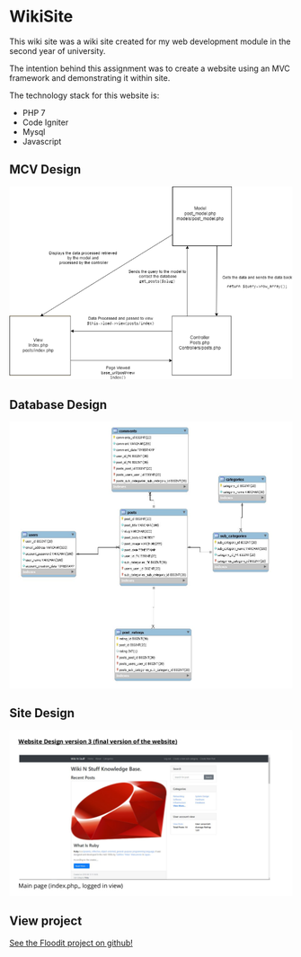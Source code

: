 # WikiSite
This wiki site was a wiki site created for my web development module in the second year of university. 

The intention behind this assignment was to create a website using an MVC framework and demonstrating it within site. 

The technology stack for this website is:
* PHP 7
* Code Igniter
* Mysql
* Javascript

## MCV Design
 ![MVC Design](images/MVC.png)
 
## Database Design
 ![Database desgin](images/database.png)
 
## Site Design
 ![Site Design](images/siteimage.png)

## View project
[See the Floodit project on github!](https://github.com/AlexMarriott/floodit)

